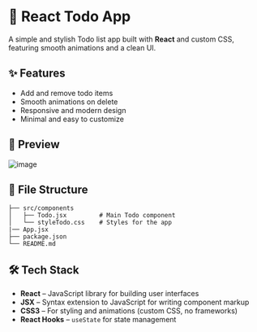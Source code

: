 # 📝 React Todo App

A simple and stylish Todo list app built with **React** and custom CSS, featuring smooth animations and a clean UI.

## ✨ Features

- Add and remove todo items
- Smooth animations on delete
- Responsive and modern design
- Minimal and easy to customize

## 📸 Preview

![image](https://github.com/user-attachments/assets/b1fe9863-5e27-4cb0-a182-41c015f8ffd2)

## 📁 File Structure

```
├── src/components
│   ├── Todo.jsx         # Main Todo component
│   └── styleTodo.css    # Styles for the app
|── App.jsx   
├── package.json
└── README.md
```


## 🛠 Tech Stack

- **React** – JavaScript library for building user interfaces
- **JSX** – Syntax extension to JavaScript for writing component markup
- **CSS3** – For styling and animations (custom CSS, no frameworks)
- **React Hooks** – `useState` for state management
